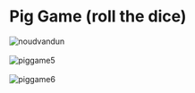 <h1>Pig Game (roll the dice)</h1>

![noudvandun](https://user-images.githubusercontent.com/38325801/162928759-6af58812-018d-4357-ab4e-d27e0ef32f8f.png)<br><br>
![piggame5](https://user-images.githubusercontent.com/38325801/162928769-9b30bb85-5012-4c55-840f-d5b9456ea230.png)<br><br>
![piggame6](https://user-images.githubusercontent.com/38325801/162928796-7c251f86-b451-4adf-b6f5-bcebc7c42374.png)<br><br>
